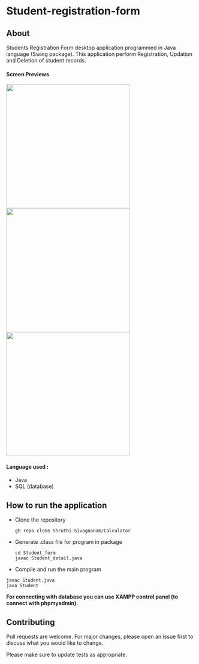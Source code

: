 # Student-registration-form
## About

Students Registration Form desktop application programmed in Java language (Swing package). This application perform Registration, Updation and Deletion of student records.

#### Screen Previews

<p align="left">

<img src="https://user-images.githubusercontent.com/82823305/168408144-62e32c9b-ad37-4cd8-acd9-0092e58427c3.png" heigth=250px width=330px>

<img src="https://user-images.githubusercontent.com/82823305/168408152-01c2d73b-e04a-44bd-bd89-f8dae8008f1c.png" heigth=250px width=330px>

<img src="https://user-images.githubusercontent.com/82823305/168408155-75a26b69-660a-4b3f-aa4e-f48bfa801b8b.png" heigth=250px width=330px>
  
  </p>

#### Language used : 
 - Java
 - SQL (database)

## How to run the application

- Clone the repository
  ```
  gh repo clone Shruthi-Sivagnanam/Calculator
  ```
- Generate .class file for program in package
  ```
  cd Student_form
  javac Student_detail.java
  ```
 - Compile and run the main program
  ```
  javac Student.java
  java Student
  ```
  
  **For connecting with database you can use XAMPP control panel (to connect with phpmyadmin).**
  
  ## Contributing
  
  Pull requests are welcome. For major changes, please open an issue first to discuss what you would like to change.

  Please make sure to update tests as appropriate.
 
